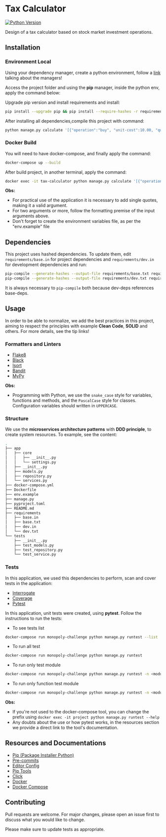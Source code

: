 # Tax Calculator

[![Python Version][python-image]][python-url]


Design of a tax calculator based on stock market investment operations.

## Installation

### Environment Local

Using your dependency manager, create a python environment, follow a [link](https://ahmed-nafies.medium.com/pip-pipenv-poetry-or-conda-7d2398adbac9) talking about the managers!

Access the project folder and using the **pip** manager, inside the python env, apply the command below:

Upgrade pip version and install requirements and install:

```sh
pip install --upgrade pip && pip install --require-hashes -r requirements/dev.txt
```

After installing all dependencies,compile this project with command:

```sh
python manage.py calculate '[{"operation":"buy", "unit-cost":10.00, "quantity": 100},{"operation":"sell", "unit-cost":15.00, "quantity": 50},{"operation":"sell", "unit-cost":15.00, "quantity": 50}]'
```

### Docker Build

You will need to have docker-compose, and finally apply the command:

```sh
docker-compose up --build
```

After build project, in another terminal, apply the command:

```sh
docker exec -it tax-calculator python manage.py calculate '[{"operation":"buy", "unit-cost":10.00, "quantity": 100},{"operation":"sell", "unit-cost":15.00, "quantity": 50},{"operation":"sell", "unit-cost":15.00, "quantity": 50}]'
```

**Obs:**

* For practical use of the application it is necessary to add single quotes, making it a valid argument.
* For two arguments or more, follow the formatting premise of the input arguments above.
* Don't forget to create the environment variables file, as per the "env.example" file


## Dependencies

This project uses hashed dependencies. To update them, edit `requirements/base.in` for project dependencies and `requirements/dev.in` for development dependencies and run:
```sh
pip-compile --generate-hashes --output-file requirements/base.txt requirements/base.in && \
pip-compile --generate-hashes --output-file requirements/dev.txt requirements/dev.in
```
It is always necessary to `pip-compile` both because dev-deps references base-deps.

## Usage

In order to be able to normalize, we add the best practices in this project, aiming to respect the principles with example **Clean Code**, **SOLID** and others. For more details, see the tip links!


### Formatters and Linters

* [Flake8](https://flake8.pycqa.org/en/latest/index.html)
* [Black](https://black.readthedocs.io/en/stable/)
* [Isort](https://isort.readthedocs.io/en/latest/)
* [Bandit](https://bandit.readthedocs.io/en/latest/)
* [MyPy](https://mypy.readthedocs.io/en/stable/)

**Obs:**

* Programming with Python, we use the `snake_case` style for variables, functions and methods, and the `PascalCase` style for classes. Configuration variables should written in `UPPERCASE`.

### Structure

We use the **microservices architecture patterns** with **DDD principle**, to create system resources. To example, see the content:

```sh
.
├── app
│   ├── core
│   │   ├── __init__.py
│   │   └── settings.py
│   ├── __init__.py
│   ├── models.py
│   ├── repository.py
│   └── services.py
├── docker-compose.yml
├── Dockerfile
├── env.example
├── manage.py
├── pyproject.toml
├── README.md
├── requirements
│   ├── base.in
│   ├── base.txt
│   ├── dev.in
│   └── dev.txt
└── tests
    ├── __init__.py
    ├── test_models.py
    ├── test_repository.py
    └── test_service.py

```

### Tests

In this application, we used this dependencies to perform, scan and cover tests in the application:

* [Interrogate](https://interrogate.readthedocs.io/en/latest/)
* [Coverage](https://coverage.readthedocs.io/en/6.3.2/)
* [Pytest](https://docs.pytest.org/en/6.2.x/)

In this application, unit tests were created, using **pytest**. Follow the instructions to run the tests:

* To see tests list

```sh
docker-compose run monopoly-challenge python manage.py runtest --list
```

* To run all test

```sh
docker-compose run monopoly-challenge python manage.py runtest
```

* To run only test module

```sh
docker-compose run monopoly-challenge python manage.py runtest -n <module_name>.py
```

* To run only function test module

```sh
docker-compose run monopoly-challenge python manage.py runtest -n <module_name>.py::<function_teste_name>
```
**Obs:**

* If you're not used to the docker-compose tool, you can change the prefix using ``docker exec -it project python manage.py runtest --help``
* Any doubts about the use or how pytest works, in the resources section we provide a direct link to the tool's documentation.



## Resources and Documentations

* [Pip (Package Installer Python)](https://pip.pypa.io/en/stable/)
* [Pre-commits](https://pre-commit.com/index.html)
* [Editor Config](https://editorconfig.org/)
* [Pip Tools](https://github.com/jazzband/pip-tools)
* [Click](https://click.palletsprojects.com/en/8.1.x/)
* [Docker](https://docs.docker.com/get-started/)
* [Docker Compose](https://docs.docker.com/compose/)

## Contributing

Pull requests are welcome. For major changes, please open an issue first to discuss what you would like to change.

Please make sure to update tests as appropriate.

[python-url]: https://www.python.org/dev/peps/pep-0596/
[python-image]: https://img.shields.io/badge/python-v3.10-blue
